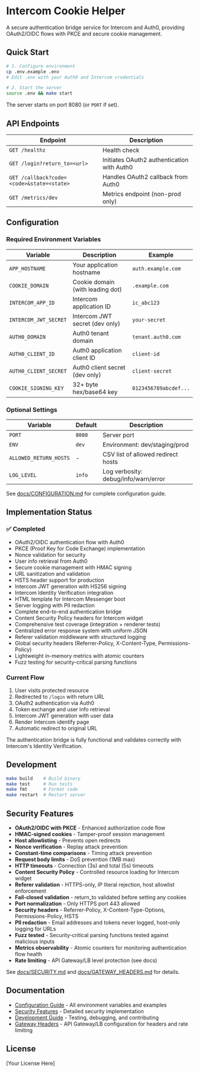 # Intercom Cookie Helper

A secure authentication bridge service for Intercom and Auth0, providing OAuth2/OIDC flows with PKCE and secure cookie management.

## Quick Start

```bash
# 1. Configure environment
cp .env.example .env
# Edit .env with your Auth0 and Intercom credentials

# 2. Start the server
source .env && make start
```

The server starts on port 8080 (or `PORT` if set).

## API Endpoints

| Endpoint | Description |
|----------|-------------|
| `GET /healthz` | Health check |
| `GET /login?return_to=<url>` | Initiates OAuth2 authentication with Auth0 |
| `GET /callback?code=<code>&state=<state>` | Handles OAuth2 callback from Auth0 |
| `GET /metrics/dev` | Metrics endpoint (non-prod only) |

## Configuration

### Required Environment Variables

| Variable | Description | Example |
|----------|-------------|---------|
| `APP_HOSTNAME` | Your application hostname | `auth.example.com` |
| `COOKIE_DOMAIN` | Cookie domain (with leading dot) | `.example.com` |
| `INTERCOM_APP_ID` | Intercom application ID | `ic_abc123` |
| `INTERCOM_JWT_SECRET` | Intercom JWT secret (dev only) | `your-secret` |
| `AUTH0_DOMAIN` | Auth0 tenant domain | `tenant.auth0.com` |
| `AUTH0_CLIENT_ID` | Auth0 application client ID | `client-id` |
| `AUTH0_CLIENT_SECRET` | Auth0 client secret (dev only) | `client-secret` |
| `COOKIE_SIGNING_KEY` | 32+ byte hex/base64 key | `0123456789abcdef...` |

### Optional Settings

| Variable | Default | Description |
|----------|---------|-------------|
| `PORT` | `8080` | Server port |
| `ENV` | `dev` | Environment: dev/staging/prod |
| `ALLOWED_RETURN_HOSTS` | - | CSV list of allowed redirect hosts |
| `LOG_LEVEL` | `info` | Log verbosity: debug/info/warn/error |

See [docs/CONFIGURATION.md](docs/CONFIGURATION.md) for complete configuration guide.

## Implementation Status

### ✅ Completed
- OAuth2/OIDC authentication flow with Auth0
- PKCE (Proof Key for Code Exchange) implementation
- Nonce validation for security
- User info retrieval from Auth0
- Secure cookie management with HMAC signing
- URL sanitization and validation
- HSTS header support for production
- Intercom JWT generation with HS256 signing
- Intercom Identity Verification integration
- HTML template for Intercom Messenger boot
- Server logging with PII redaction
- Complete end-to-end authentication bridge
- Content Security Policy headers for Intercom widget
- Comprehensive test coverage (integration + renderer tests)
- Centralized error response system with uniform JSON
- Referer validation middleware with structured logging
- Global security headers (Referrer-Policy, X-Content-Type, Permissions-Policy)
- Lightweight in-memory metrics with atomic counters
- Fuzz testing for security-critical parsing functions

### Current Flow
1. User visits protected resource
2. Redirected to `/login` with return URL
3. OAuth2 authentication via Auth0
4. Token exchange and user info retrieval
5. Intercom JWT generation with user data
6. Render Intercom identify page
7. Automatic redirect to original URL

The authentication bridge is fully functional and validates correctly with Intercom's Identity Verification.

## Development

```bash
make build    # Build binary
make test     # Run tests
make fmt      # Format code
make restart  # Restart server
```

## Security Features

- **OAuth2/OIDC with PKCE** - Enhanced authorization code flow
- **HMAC-signed cookies** - Tamper-proof session management
- **Host allowlisting** - Prevents open redirects
- **Nonce verification** - Replay attack prevention
- **Constant-time comparisons** - Timing attack prevention
- **Request body limits** - DoS prevention (1MB max)
- **HTTP timeouts** - Connection (3s) and total (5s) timeouts
- **Content Security Policy** - Controlled resource loading for Intercom widget
- **Referer validation** - HTTPS-only, IP literal rejection, host allowlist enforcement
- **Fail-closed validation** - return_to validated before setting any cookies
- **Port normalization** - Only HTTPS port 443 allowed
- **Security headers** - Referrer-Policy, X-Content-Type-Options, Permissions-Policy, HSTS
- **PII redaction** - Email addresses and tokens never logged, host-only logging for URLs
- **Fuzz tested** - Security-critical parsing functions tested against malicious inputs
- **Metrics observability** - Atomic counters for monitoring authentication flow health
- **Rate limiting** - API Gateway/LB level protection (see docs)

See [docs/SECURITY.md](docs/SECURITY.md) and [docs/GATEWAY_HEADERS.md](docs/GATEWAY_HEADERS.md) for details.

## Documentation

- [Configuration Guide](docs/CONFIGURATION.md) - All environment variables and examples
- [Security Features](docs/SECURITY.md) - Detailed security implementation
- [Development Guide](docs/DEVELOPMENT.md) - Testing, debugging, and contributing
- [Gateway Headers](docs/GATEWAY_HEADERS.md) - API Gateway/LB configuration for headers and rate limiting

## License

[Your License Here]